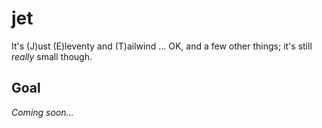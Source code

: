 # jet
It's (J)ust (E)leventy and (T)ailwind … OK, and a few other things; it's still *really* small though.

## Goal
_Coming soon…_

